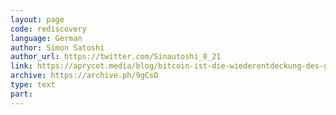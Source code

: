 ```yaml
---
layout: page
code: rediscovery
language: German
author: Simon Satoshi
author_url: https://twitter.com/Sinautoshi_8_21
link: https://aprycot.media/blog/bitcoin-ist-die-wiederentdeckung-des-geldes/
archive: https://archive.ph/9gCsO
type: text
part: 
---
```

